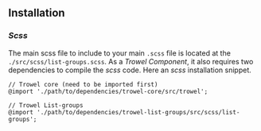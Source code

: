 ## Installation

### *Scss*
The main scss file to include to your main `.scss` file is located at the `./src/scss/list-groups.scss`. As a *Trowel Component*, it also requires two dependencies to compile the *scss* code. Here an *scss* installation snippet.

```
// Trowel core (need to be imported first)
@import './path/to/dependencies/trowel-core/src/trowel';

// Trowel List-groups
@import './path/to/dependencies/trowel-list-groups/src/scss/list-groups';
```
